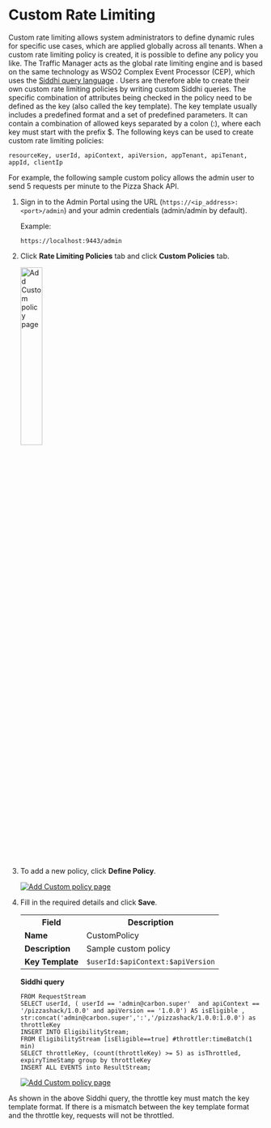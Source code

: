 # Custom Rate Limiting

Custom rate limiting allows system administrators to define dynamic rules for specific use cases, which are applied globally across all tenants. When a custom rate limiting policy is created, it is possible to define any policy you like. The Traffic Manager acts as the global rate limiting engine and is based on the same technology as WSO2 Complex Event Processor (CEP), which uses the [Siddhi query language](https://siddhi-io.github.io/siddhi/) . Users are therefore able to create their own custom rate limiting policies by writing custom Siddhi queries. The specific combination of attributes being checked in the policy need to be defined as the key (also called the key template). The key template usually includes a predefined format and a set of predefined parameters. It can contain a combination of allowed keys separated by a colon (:), where each key must start with the prefix $. The following keys can be used to create custom rate limiting policies:

`resourceKey, userId, apiContext, apiVersion, appTenant, apiTenant, appId, clientIp`

For example, the following sample custom policy allows the admin user to send 5 requests per minute to the Pizza Shack API. 

1.  Sign in to the Admin Portal using the URL (`https://<ip_address>:<port>/admin`) and your admin credentials (admin/admin by default).
      
     Example:

     `https://localhost:9443/admin`

2.  Click **Rate Limiting Policies** tab and click **Custom Policies** tab.

     <a href="{{base_path}}/assets/img/learn/custom_policy_left_tag.png"><img src="{{base_path}}/assets/img/learn/custom_policy_left_tag.png" alt="Add Custom policy page" width="30%"></a>
    
3.  To add a new policy, click **Define Policy**.

    [![Add Custom policy page]({{base_path}}/assets/img/learn/click_custom_policy.png)]({{base_path}}/assets/img/learn/click_custom_policy.png)

4.  Fill in the required details and click **Save**.
    
    <table>
    <tr>
    <th> 
    <b>Field</b></th>
    <th>
    <b>Description</b>
    </th>
    </tr>
    <tr>
    <td> 
    <b>Name</td>
    <td>
    CustomPolicy
    </td>
    </tr>
    <tr>
    <td> 
    <b>Description</b></td>
    <td> 
    Sample custom policy</td>
    </tr>
    <tr>
    <td> 
    <b>Key Template</b>
    </td>
    <td> <code>$userId:$apiContext:$apiVersion</code>
    </tr>
    </tr>
    </table>
 
    **Siddhi query**

    ```
    FROM RequestStream
    SELECT userId, ( userId == 'admin@carbon.super'  and apiContext == '/pizzashack/1.0.0' and apiVersion == '1.0.0') AS isEligible ,
    str:concat('admin@carbon.super',':','/pizzashack/1.0.0:1.0.0') as throttleKey
    INSERT INTO EligibilityStream;
    FROM EligibilityStream [isEligible==true] #throttler:timeBatch(1 min)
    SELECT throttleKey, (count(throttleKey) >= 5) as isThrottled, expiryTimeStamp group by throttleKey
    INSERT ALL EVENTS into ResultStream;
    ```

    [![Add Custom policy page]({{base_path}}/assets/img/learn/throttling-custom-policy.png)]({{base_path}}/assets/img/learn/throttling-custom-policy.png)

As shown in the above Siddhi query, the throttle key must match the key template format. If there is a mismatch between the key template format and the throttle key, requests will not be throttled.
